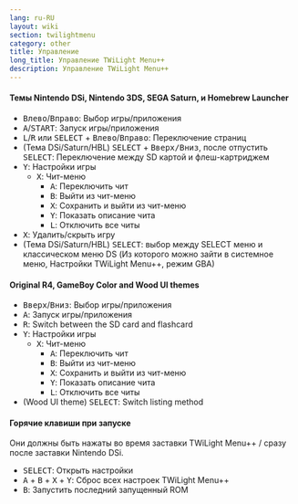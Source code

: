 ```yaml
---
lang: ru-RU
layout: wiki
section: twilightmenu
category: other
title: Управление
long_title: Управление TWiLight Menu++
description: Управление TWiLight Menu++
---
```


#### Темы Nintendo DSi, Nintendo 3DS, SEGA Saturn, и Homebrew Launcher
- <kbd>Влево</kbd>/<kbd>Вправо</kbd>: Выбор игры/приложения
- <kbd class="face">A</kbd>/<kbd>START</kbd>: Запуск игры/приложения
- <kbd class="l">L</kbd>/<kbd class="r">R</kbd> или <kbd>SELECT</kbd> + <kbd>Влево</kbd>/<kbd>Вправо</kbd>: Переключение страниц
- (Тема DSi/Saturn/HBL) <kbd>SELECT</kbd> + <kbd>Вверх/Вниз</kbd>, после отпустить <kbd>SELECT</kbd>: Переключение между SD картой и флеш-картриджем
- <kbd class="face">Y</kbd>: Настройки игры
   - <kbd class="face">X</kbd>: Чит-меню
      - <kbd class="face">A</kbd>: Переключить чит
      - <kbd class="face">B</kbd>: Выйти из чит-меню
      - <kbd class="face">X</kbd>: Сохранить и выйти из чит-меню
      - <kbd class="face">Y</kbd>: Показать описание чита
      - <kbd class="l">L</kbd>: Отключить все читы
- <kbd class="face">X</kbd>: Удалить/скрыть игру
- (Тема DSi/Saturn/HBL) <kbd>SELECT</kbd>: выбор между SELECT меню и классическом меню DS (Из которого можно зайти в системное меню, Настройки TWiLight Menu++, режим GBA)

#### Original R4, GameBoy Color and Wood UI themes
- <kbd>Вверх</kbd>/<kbd>Вниз</kbd>: Выбор игры/приложения
- <kbd class="face">A</kbd>: Запуск игры/приложения
- <kbd class="r">R</kbd>: Switch between the SD card and flashcard
- <kbd class="face">Y</kbd>: Настройки игры
   - <kbd class="face">X</kbd>: Чит-меню
      - <kbd class="face">A</kbd>: Переключить чит
      - <kbd class="face">B</kbd>: Выйти из чит-меню
      - <kbd class="face">X</kbd>: Сохранить и выйти из чит-меню
      - <kbd class="face">Y</kbd>: Показать описание чита
      - <kbd class="l">L</kbd>: Отключить все читы
- (Wood UI theme) <kbd>SELECT</kbd>: Switch listing method

#### Горячие клавиши при запуске
Они должны быть нажаты во время заставки TWiLight Menu++ / сразу после заставки Nintendo DSi.

- <kbd>SELECT</kbd>: Открыть настройки
- <kbd class="face">A</kbd> + <kbd class="face">B</kbd> + <kbd class="face">X</kbd> + <kbd class="face">Y</kbd>: Сброс всех настроек TWiLight Menu++
- <kbd class="face">B</kbd>: Запустить последний запущенный ROM
